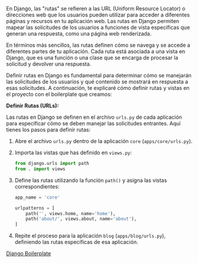  En Django, las "rutas" se refieren a las URL (Uniform Resource Locator) o direcciones web que los usuarios pueden utilizar para acceder a diferentes páginas y recursos en tu aplicación web. Las rutas en Django permiten mapear las solicitudes de los usuarios a funciones de vista específicas que generan una respuesta, como una página web renderizada.

En términos más sencillos, las rutas definen cómo se navega y se accede a diferentes partes de tu aplicación. Cada ruta está asociada a una vista en Django, que es una función o una clase que se encarga de procesar la solicitud y devolver una respuesta.

Definir rutas  en Django es fundamental para determinar cómo se manejarán las solicitudes de los usuarios y qué contenido se mostrará en respuesta a esas solicitudes. A continuación, te explicaré cómo definir rutas y vistas en el proyecto con el boilerplate que creamos:

**Definir Rutas (URLs):**

Las rutas en Django se definen en el archivo `urls.py` de cada aplicación para especificar cómo se deben manejar las solicitudes entrantes. Aquí tienes los pasos para definir rutas:

1. Abre el archivo `urls.py` dentro de la aplicación `core` (`apps/core/urls.py`).

2. Importa las vistas que has definido en `views.py`:
   ```python
   from django.urls import path
   from . import views
   ```

3. Define las rutas utilizando la función `path()` y asigna las vistas correspondientes:
   ```python
   app_name = 'core'

   urlpatterns = [
       path('', views.home, name='home'),
       path('about/', views.about, name='about'),
   ]
   ```

4. Repite el proceso para la aplicación `blog` (`apps/blog/urls.py`), definiendo las rutas específicas de esa aplicación.

[Django Boilerplate](https://github.com/iasoloteravision/Django_boilerplate_tutorial_spanish/blob/main/Django%20Boilerplate.md)